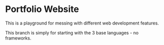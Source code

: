 # Portfolio Website

This is a playground for messing with different web development features.

This branch is simply for starting with the 3 base languages - no frameworks.
